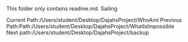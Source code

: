 This folder only contains readme.md.
Sailing

Current Path:/Users/student/Desktop/DajahsProject/WhoAmI
Previous Path:Path:/Users/student/Desktop/DajahsProject/WhatIsImpossible   
Next path:/Users/student/Desktop/DajahsProject/backup         

 

